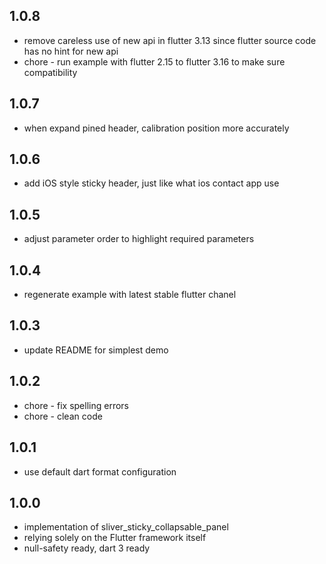 ## 1.0.8
* remove careless use of new api in flutter 3.13 since flutter source code has no hint for new api
* chore - run example with flutter 2.15 to flutter 3.16 to make sure compatibility

## 1.0.7
*  when expand pined header, calibration position more accurately

## 1.0.6
* add iOS style sticky header, just like what ios contact app use

## 1.0.5
* adjust parameter order to highlight required parameters

## 1.0.4
* regenerate example with latest stable flutter chanel

## 1.0.3
* update README for simplest demo 

## 1.0.2
* chore - fix spelling errors
* chore - clean code

## 1.0.1

* use default dart format configuration

## 1.0.0

* implementation of sliver_sticky_collapsable_panel
* relying solely on the Flutter framework itself
* null-safety ready, dart 3 ready
